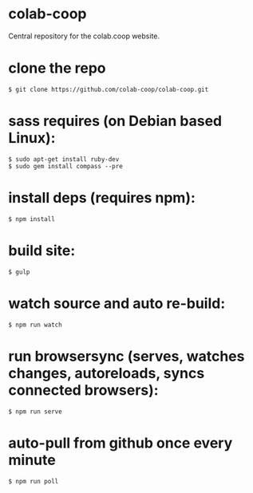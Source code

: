 colab-coop
==========

Central repository for the colab.coop website.

clone the repo
==============
    $ git clone https://github.com/colab-coop/colab-coop.git

sass requires (on Debian based Linux):
======================================
    $ sudo apt-get install ruby-dev
    $ sudo gem install compass --pre

install deps (requires npm):
============================
    $ npm install

build site:
===========
    $ gulp

watch source and auto re-build:
===============================
    $ npm run watch

run browsersync (serves, watches changes, autoreloads, syncs connected browsers):
=================================================================================
    $ npm run serve
    
auto-pull from github once every minute
=======================================
    $ npm run poll

